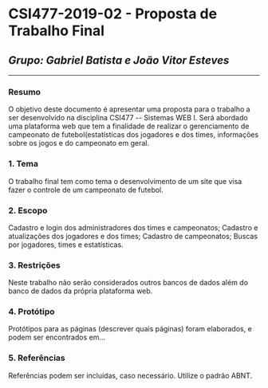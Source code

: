 # **CSI477-2019-02 - Proposta de Trabalho Final**
## *Grupo: Gabriel Batista e João Vitor Esteves*

--------------

<!-- Descrever um resumo sobre o trabalho. -->

### Resumo

  O objetivo deste documento é apresentar uma proposta para o trabalho a ser desenvolvido na disciplina CSI477 -- Sistemas WEB I. Será abordado uma plataforma web que tem a finalidade de realizar o gerenciamento de campeonato de futebol(estatísticas dos jogadores e dos times, informações sobre os jogos e do campeonato em geral.

<!-- Apresentar o tema. -->
### 1. Tema

  O trabalho final tem como tema o desenvolvimento de um site que visa fazer o controle de um campeonato de futebol.

<!-- Descrever e limitar o escopo da aplicação. -->
### 2. Escopo
  
  Cadastro e login dos administradores dos times e campeonatos;	
  Cadastro e atualizações dos jogadores e dos times;
  Cadastro de campeonatos;
  Buscas por jogadores, times e estatísticas.

<!-- Apresentar restrições de funcionalidades e de escopo. -->
### 3. Restrições

  Neste trabalho não serão considerados outros bancos de dados além do banco de dados da própria plataforma web.

<!-- Construir alguns protótipos para a aplicação, disponibilizá-los no Github e descrever o que foi considerado. //-->
### 4. Protótipo

  Protótipos para as páginas (descrever quais páginas) foram elaborados, e podem ser encontrados em...

### 5. Referências

  Referências podem ser incluídas, caso necessário. Utilize o padrão ABNT.